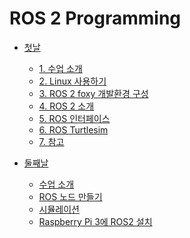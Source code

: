 # ROS 2 Programming

* [첫날](day1#ros-2-programming)
  * [1\. 수업 소개](day1#수업-소개)
  * [2\. Linux 사용하기](day1#linux-사용하기)
  * [3\. ROS 2 foxy 개발환경 구성](day1#ros-2-foxy-개발환경-구성)
  * [4\. ROS 2 소개](day1#ros-2-소개)
  * [5\. ROS 인터페이스](day1#ros-인터페이스)
  * [6\. ROS Turtlesim](day1#ros-turtlesim)
  * [7\. 참고](day1#참고)

* [둘째날](day2#ros-2-programming-day-2)
  * [수업 소개](day2#수업-소개)
  * [ROS 노드 만들기](day2#ros-노드-만들기)
  * [시뮬레이션](day2#시뮬레이션)
  * [Raspberry Pi 3에 ROS2 설치](day2#raspberry-pi-3에-ros2-설치)

<!-- * [셋째날](day3.md) -->

<!--
gh-md-toc --depth 2 day1.md
-->
